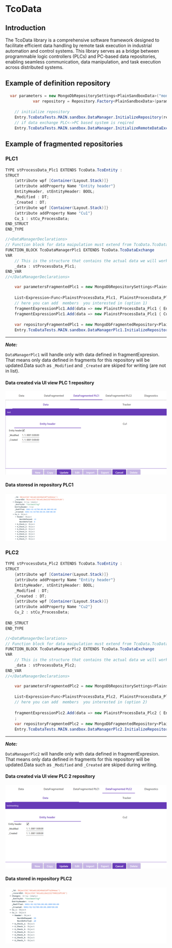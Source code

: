 # TcoData

## Introduction

The TcoData library is a comprehensive software framework designed to facilitate efficient data handling by remote task execution in industrial automation and control systems. This library serves as a bridge between programmable logic controllers (PLCs) and PC-based data repositories, enabling seamless communication, data manipulation, and task execution across distributed systems.

## Example of definition repository

```csharp
  var parameters = new MongoDbRepositorySettings<PlainSandboxData>("mongodb://localhost:27017", "TestDataBase", "TestCollection");
            var repository = Repository.Factory<PlainSandboxData>(parameters);

	// initialize repository
	Entry.TcoDataTests.MAIN.sandbox.DataManager.InitializeRepository(repository);
    // if data exchange PLC<->PC based system is reqired
	Entry.TcoDataTests.MAIN.sandbox.DataManager.InitializeRemoteDataExchange();
```

## Example of fragmented repositories

### PLC1

```csharp
TYPE stProcessData_Plc1 EXTENDS TcoData.TcoEntity :
STRUCT
	{attribute wpf [Container(Layout.Stack)]}
	{attribute addProperty Name "Entity header"}
	EntityHeader, stEntityHeader: BOOL;
	_Modified : DT;
	_Created : DT;
	{attribute wpf [Container(Layout.Stack)]}
	{attribute addProperty Name "Cu1"}
	Cu_1 : stCu_ProcessData;
END_STRUCT
END_TYPE
```

```csharp
//<DataManagerDeclarations>
// Function block for data maipulation must extend from TcoData.TcoDataExchange.
FUNCTION_BLOCK TcoDataManagerPlc1 EXTENDS TcoData.TcoDataExchange
VAR
	// This is the structure that contains the actual data we will work with. The `STRUCT` must extend `TcoData.TcoEntity`
    _data : stProcessData_Plc1;
END_VAR
//</DataManagerDeclarations>
```

```csharp
	var parametersFragmentedPlc1 = new MongoDbRepositorySettings<PlainstProcessData_Plc1>("mongodb://localhost:27017", "TestDataBase", "TestProcessData");

	List<Expression<Func<PlainstProcessData_Plc1, PlainstProcessData_Plc1>>> fragmentExpressionPlc1 = new List<Expression<Func<PlainstProcessData_Plc1, PlainstProcessData_Plc1>>>();
	// here you can add  members  you interested in (option 1)
	fragmentExpressionPlc1.Add(data => new PlainstProcessData_Plc1 { EntityHeader = data.EntityHeader });
	fragmentExpressionPlc1.Add(data => new PlainstProcessData_Plc1 { Cu_1 = data.Cu_1  });

	var repositoryFragmentedPlc1 = new MongoDbFragmentedRepository<PlainstProcessData_Plc1, PlainstProcessData_Plc1>(parametersFragmentedPlc1, fragmentExpressionPlc1);
	Entry.TcoDataTests.MAIN.sandbox.DataManagerPlc1.InitializeRepository(repositoryFragmentedPlc1);
```

---

**_Note:_**

`DataManagerPlc1` will handle only with data defined in fragmentExpresion. That means only data defined in fragments for this repository will be updated.Data such as `_Modified` and `_Created` are skiped for writing (are not in list).

#### Data created via UI view PLC 1 repository

![](assets/fragmentedPlc1.png)

#### Data storesd in repository PLC1

![](assets/fragmentedMongoPlc1.png)

### PLC2

```csharp
TYPE stProcessData_Plc2 EXTENDS TcoData.TcoEntity :
STRUCT
	{attribute wpf [Container(Layout.Stack)]}
	{attribute addProperty Name "Entity header"}
	EntityHeader, stEntityHeader: BOOL;
	_Modified : DT;
	_Created : DT;
	{attribute wpf [Container(Layout.Stack)]}
	{attribute addProperty Name "Cu2"}
	Cu_2 : stCu_ProcessData;

END_STRUCT
END_TYPE
```

```csharp
//<DataManagerDeclarations>
// Function block for data maipulation must extend from TcoData.TcoDataExchange.
FUNCTION_BLOCK TcoDataManagerPlc2 EXTENDS TcoData.TcoDataExchange
VAR
	// This is the structure that contains the actual data we will work with. The `STRUCT` must extend `TcoData.TcoEntity`
    _data : stProcessData_Plc2;
END_VAR
//</DataManagerDeclarations>
```

```csharp
    var parametersFragmentedPlc2 = new MongoDbRepositorySettings<PlainstProcessData_Plc2>("mongodb://localhost:27017", "TestDataBase", "TestProcessData");

	List<Expression<Func<PlainstProcessData_Plc2, PlainstProcessData_Plc2>>> fragmentExpressionPlc2 = new List<Expression<Func<PlainstProcessData_Plc2, PlainstProcessData_Plc2>>>();
	// here you can add  members  you interested in (option 2)

	fragmentExpressionPlc2.Add(data => new PlainstProcessData_Plc2 { EntityHeader = data.EntityHeader, Cu_2 = data.Cu_2 });
	;
	var repositoryFragmentedPlc2 = new MongoDbFragmentedRepository<PlainstProcessData_Plc2, PlainstProcessData_Plc2>(parametersFragmentedPlc2, fragmentExpressionPlc2);
	Entry.TcoDataTests.MAIN.sandbox.DataManagerPlc2.InitializeRepository(repositoryFragmentedPlc2);
```

---

**_Note:_**

`DataManagerPlc2` will handle only with data defined in fragmentExpresion. That means only data defined in fragments for this repository will be updated.Data such as `_Modified` and `_Created` are skiped during writing.

#### Data created via UI view PLC 2 repository

![](assets/fragmentedPlc2.png)

#### Data stored in repository PLC2

![](assets/fragmentedMongoPlc2.png)
